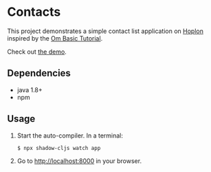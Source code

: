 # Contacts

This project demonstrates a simple contact list application on [Hoplon][1] inspired
by the [Om Basic Tutorial](https://github.com/swannodette/om/wiki/Basic-Tutorial).

Check out [the demo][3].

## Dependencies

- java 1.8+
- npm

## Usage

1. Start the auto-compiler. In a terminal:

    ```bash
    $ npx shadow-cljs watch app
    ```

2. Go to [http://localhost:8000][2] in your browser.

[1]: https://hoplon.io
[2]: http://localhost:8000
[3]: https://hoplon.github.io/demos/contacts/
